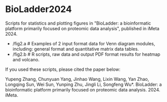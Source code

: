 # BioLadder2024



Scripts for statistics and plotting figures in "BioLadder: a bioinformatic platform primarily focused on proteomic data analysis", published in iMeta 2024.

- /fig2.a # Examples of 2 input format data for Venn diagram modules, including: general format and quantitative matrix data tables.
- /fig2.b # R scripts, raw data and output PDF format results for heatmap and volcano.

If you used these scripts, please cited the paper below:

Yupeng Zhang, Chunyuan Yang, Jinhao Wang, Lixin Wang, Yan Zhao, Longqing Sun, Wei Sun, Yunping Zhu, Jingli Li, Songfeng Wu*. BioLadder: a bioinformatic platform primarily focused on proteomic data analysis. 2024. iMeta.

